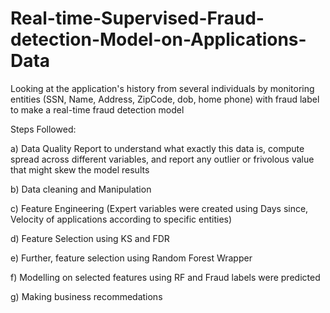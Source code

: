 # Real-time-Supervised-Fraud-detection-Model-on-Applications-Data

Looking at the application's history from several individuals by monitoring entities (SSN, Name, Address, ZipCode, dob, home phone) with fraud label to make a real-time fraud detection model

Steps Followed:

a) Data Quality Report to understand what exactly this data is, compute spread across different variables, and report any outlier or frivolous value that might skew the model results

b) Data cleaning and Manipulation

c) Feature Engineering (Expert variables were created using Days since, Velocity of applications according to specific entities)

d) Feature Selection using KS and FDR

e) Further, feature selection using Random Forest Wrapper

f) Modelling on selected features using RF and Fraud labels were predicted

g) Making business recommedations
